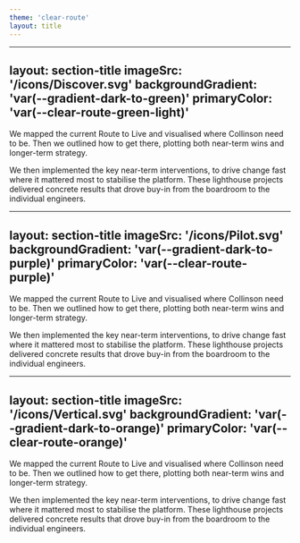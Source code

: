 ```yaml
---
theme: 'clear-route'
layout: title
---
```


<template v-slot:heading>
<span class="text-clear-route-white block">Heading</span>
<span class="text-clear-route-green block">Presentation</span>
</template>
<template v-slot:subheading>A PRESENTATION TEMPLATE</template>
<template v-slot:date>June 2025</template>

---
layout: section-title
imageSrc: '/icons/Discover.svg'
backgroundGradient: 'var(--gradient-dark-to-green)'
primaryColor: 'var(--clear-route-green-light)'
---

<template v-slot:phase>PHASE 1</template>
<template v-slot:main-heading>DISCOVERY</template>
<template v-slot:sub-heading>HOLISTIC END TO END REVIEW OF COLLINSON ROUTE TO LIVE:</template>

We mapped the current Route to Live and visualised where Collinson need to be. Then we outlined how to get there, plotting both near-term wins and longer-term strategy.

We then implemented the key near-term interventions, to drive change fast where it mattered most to stabilise the platform. These lighthouse projects delivered concrete results that drove buy-in from the boardroom to the individual engineers.

---
layout: section-title
imageSrc: '/icons/Pilot.svg'
backgroundGradient: 'var(--gradient-dark-to-purple)'
primaryColor: 'var(--clear-route-purple)'
---

<template v-slot:phase>PHASE 2</template>
<template v-slot:main-heading>STABILITY</template>
<template v-slot:sub-heading>HOLISTIC END TO END REVIEW OF COLLINSON ROUTE TO LIVE:</template>

We mapped the current Route to Live and visualised where Collinson need to be. Then we outlined how to get there, plotting both near-term wins and longer-term strategy.

We then implemented the key near-term interventions, to drive change fast where it mattered most to stabilise the platform. These lighthouse projects delivered concrete results that drove buy-in from the boardroom to the individual engineers.

---
layout: section-title
imageSrc: '/icons/Vertical.svg'
backgroundGradient: 'var(--gradient-dark-to-orange)'
primaryColor: 'var(--clear-route-orange)'
---

<template v-slot:phase>PHASE 3</template>
<template v-slot:main-heading>SCALE</template>
<template v-slot:sub-heading>HOLISTIC END TO END REVIEW OF COLLINSON ROUTE TO LIVE:</template>

We mapped the current Route to Live and visualised where Collinson need to be. Then we outlined how to get there, plotting both near-term wins and longer-term strategy.

We then implemented the key near-term interventions, to drive change fast where it mattered most to stabilise the platform. These lighthouse projects delivered concrete results that drove buy-in from the boardroom to the individual engineers.

